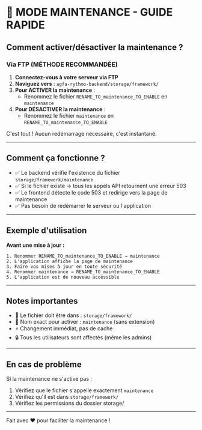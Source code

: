 # 🔧 MODE MAINTENANCE - GUIDE RAPIDE

## Comment activer/désactiver la maintenance ?

### Via FTP (MÉTHODE RECOMMANDÉE)

1. **Connectez-vous à votre serveur via FTP**
2. **Naviguez vers** : `agfa-rythmo-backend/storage/framework/`
3. **Pour ACTIVER la maintenance** :
   - Renommez le fichier `RENAME_TO_maintenance_TO_ENABLE` en `maintenance`
4. **Pour DÉSACTIVER la maintenance** :
   - Renommez le fichier `maintenance` en `RENAME_TO_maintenance_TO_ENABLE`

C'est tout ! Aucun redémarrage nécessaire, c'est instantané.

---

## Comment ça fonctionne ?

- ✅ Le backend vérifie l'existence du fichier `storage/framework/maintenance`
- ✅ Si le fichier existe → tous les appels API retournent une erreur 503
- ✅ Le frontend détecte le code 503 et redirige vers la page de maintenance
- ✅ Pas besoin de redémarrer le serveur ou l'application

---

## Exemple d'utilisation

**Avant une mise à jour :**
```
1. Renommer RENAME_TO_maintenance_TO_ENABLE → maintenance
2. L'application affiche la page de maintenance
3. Faire vos mises à jour en toute sécurité
4. Renommer maintenance → RENAME_TO_maintenance_TO_ENABLE
5. L'application est de nouveau accessible
```

---

## Notes importantes

- 📁 Le fichier doit être dans : `storage/framework/`
- 📝 Nom exact pour activer : `maintenance` (sans extension)
- ⚡ Changement immédiat, pas de cache
- 🔒 Tous les utilisateurs sont affectés (même les admins)

---

## En cas de problème

Si la maintenance ne s'active pas :
1. Vérifiez que le fichier s'appelle exactement `maintenance`
2. Vérifiez qu'il est dans `storage/framework/`
3. Vérifiez les permissions du dossier storage/

---

Fait avec ❤️ pour faciliter la maintenance !
